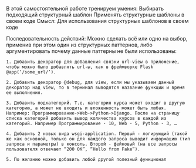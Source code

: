 В этой самостоятельной работе тренируем умения:
    Выбирать подходящий структурный шаблон
    Применять структурные шаблоны в своем коде
Смысл:
    Для использования структурных шаблонов в своем коде

Последовательность действий:
    Можно сделать всё или одно на выбор, применив при этом один из структурных паттернов, либо аргументировать почему данные паттерны не были использованы:

    1. Добавить декоратор для добавления связки url-view в приложение, чтобы можно было добавлять url-ы, как в фреймворке Flask @app(‘/some_url/’).

    2. Добавить декоратор @debug, для view, если мы указываем данный декоратор над view, то в терминал выводятся название функции и время ее выполнения.

    3. Добавить подкатегорий. Т.е. категория курса может входит в другую категорию, а может не входить и вложенность может быть любая. Например: Программирование->Web->Python->Django. После на страницу списка категорий добавить вывод количества курсов в каждой из категорий. Например Программирование - 10, Web - 5, Python - 3, …

    4. Добавить 2 новых вида wsgi-application. Первый - логирующий (такой же как основной, только он для каждого запроса выводит информацию (тип запроса и параметры) в консоль. Второй - фейковый (на все запросы пользователя отвечает “200 OK”, “Hello from Fake”).

    5. По желанию можно добавить любой другой полезный функционал
    